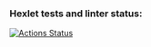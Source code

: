 ### Hexlet tests and linter status:
[![Actions Status](https://github.com/Sam-Jonov/python-project-lvl1/workflows/hexlet-check/badge.svg)](https://github.com/Sam-Jonov/python-project-lvl1/actions)